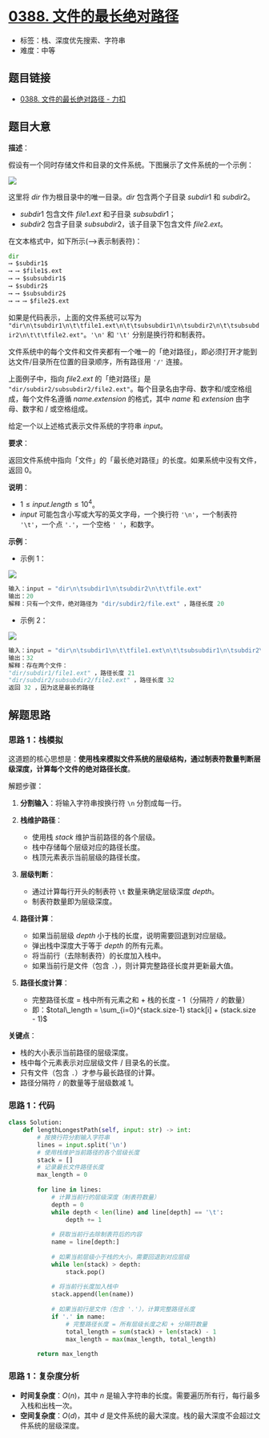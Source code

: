 # [0388. 文件的最长绝对路径](https://leetcode.cn/problems/longest-absolute-file-path/)

- 标签：栈、深度优先搜索、字符串
- 难度：中等

## 题目链接

- [0388. 文件的最长绝对路径 - 力扣](https://leetcode.cn/problems/longest-absolute-file-path/)

## 题目大意

**描述**：

假设有一个同时存储文件和目录的文件系统。下图展示了文件系统的一个示例：

![](https://assets.leetcode.com/uploads/2020/08/28/mdir.jpg)

这里将 $dir$ 作为根目录中的唯一目录。$dir$ 包含两个子目录 $subdir1$ 和 $subdir2$。

- $subdir1$ 包含文件 $file1.ext$ 和子目录 $subsubdir1$；
- $subdir2$ 包含子目录 $subsubdir2$，该子目录下包含文件 $file2.ext$。

在文本格式中，如下所示(⟶表示制表符)：

```python
dir
⟶ $subdir1$
⟶ ⟶ $file1$.ext
⟶ ⟶ $subsubdir1$
⟶ $subdir2$
⟶ ⟶ $subsubdir2$
⟶ ⟶ ⟶ $file2$.ext
```

如果是代码表示，上面的文件系统可以写为 `"dir\n\tsubdir1\n\t\tfile1.ext\n\t\tsubsubdir1\n\tsubdir2\n\t\tsubsubdir2\n\t\t\tfile2.ext"`。`'\n'` 和 `'\t'` 分别是换行符和制表符。

文件系统中的每个文件和文件夹都有一个唯一的「绝对路径」，即必须打开才能到达文件/目录所在位置的目录顺序，所有路径用 `'/'` 连接。

上面例子中，指向 $file2.ext$ 的「绝对路径」是 `"dir/subdir2/subsubdir2/file2.ext"`。每个目录名由字母、数字和/或空格组成，每个文件名遵循 $name.extension$ 的格式，其中 $name$ 和 $extension$ 由字母、数字和 / 或空格组成。

给定一个以上述格式表示文件系统的字符串 $input$。

**要求**：

返回文件系统中指向「文件」的「最长绝对路径」的长度。如果系统中没有文件，返回 $0$。

**说明**：

- $1 \le input.length \le 10^{4}$。
- $input$ 可能包含小写或大写的英文字母，一个换行符 `'\n'`，一个制表符 `'\t'`，一个点 `'.'`，一个空格 `' '`，和数字。

**示例**：

- 示例 1：

![](https://assets.leetcode.com/uploads/2020/08/28/dir1.jpg)

```python
输入：input = "dir\n\tsubdir1\n\tsubdir2\n\t\tfile.ext"
输出：20
解释：只有一个文件，绝对路径为 "dir/subdir2/file.ext" ，路径长度 20
```

- 示例 2：

![](https://assets.leetcode.com/uploads/2020/08/28/dir2.jpg)

```python
输入：input = "dir\n\tsubdir1\n\t\tfile1.ext\n\t\tsubsubdir1\n\tsubdir2\n\t\tsubsubdir2\n\t\t\tfile2.ext"
输出：32
解释：存在两个文件：
"dir/subdir1/file1.ext" ，路径长度 21
"dir/subdir2/subsubdir2/file2.ext" ，路径长度 32
返回 32 ，因为这是最长的路径
```

## 解题思路

### 思路 1：栈模拟

这道题的核心思想是：**使用栈来模拟文件系统的层级结构，通过制表符数量判断层级深度，计算每个文件的绝对路径长度**。

解题步骤：

1. **分割输入**：将输入字符串按换行符 `\n` 分割成每一行。

2. **栈维护路径**：
   - 使用栈 $stack$ 维护当前路径的各个层级。
   - 栈中存储每个层级对应的路径长度。
   - 栈顶元素表示当前层级的路径长度。

3. **层级判断**：
   - 通过计算每行开头的制表符 `\t` 数量来确定层级深度 $depth$。
   - 制表符数量即为层级深度。

4. **路径计算**：
   - 如果当前层级 $depth$ 小于栈的长度，说明需要回退到对应层级。
   - 弹出栈中深度大于等于 $depth$ 的所有元素。
   - 将当前行（去除制表符）的长度加入栈中。
   - 如果当前行是文件（包含 `.`），则计算完整路径长度并更新最大值。

5. **路径长度计算**：
   - 完整路径长度 = 栈中所有元素之和 + 栈的长度 - 1（分隔符 `/` 的数量）
   - 即：$total\_length = \sum_{i=0}^{stack.size-1} stack[i] + (stack.size - 1)$

**关键点**：

- 栈的大小表示当前路径的层级深度。
- 栈中每个元素表示对应层级文件 / 目录名的长度。
- 只有文件（包含 `.`）才参与最长路径的计算。
- 路径分隔符 `/` 的数量等于层级数减 $1$。

### 思路 1：代码

```python
class Solution:
    def lengthLongestPath(self, input: str) -> int:
        # 按换行符分割输入字符串
        lines = input.split('\n')
        # 使用栈维护当前路径的各个层级长度
        stack = []
        # 记录最长文件路径长度
        max_length = 0
        
        for line in lines:
            # 计算当前行的层级深度（制表符数量）
            depth = 0
            while depth < len(line) and line[depth] == '\t':
                depth += 1
            
            # 获取当前行去除制表符后的内容
            name = line[depth:]
            
            # 如果当前层级小于栈的大小，需要回退到对应层级
            while len(stack) > depth:
                stack.pop()
            
            # 将当前行长度加入栈中
            stack.append(len(name))
            
            # 如果当前行是文件（包含 '.'），计算完整路径长度
            if '.' in name:
                # 完整路径长度 = 所有层级长度之和 + 分隔符数量
                total_length = sum(stack) + len(stack) - 1
                max_length = max(max_length, total_length)
        
        return max_length
```

### 思路 1：复杂度分析

- **时间复杂度**：$O(n)$，其中 $n$ 是输入字符串的长度。需要遍历所有行，每行最多入栈和出栈一次。
- **空间复杂度**：$O(d)$，其中 $d$ 是文件系统的最大深度。栈的最大深度不会超过文件系统的层级深度。
